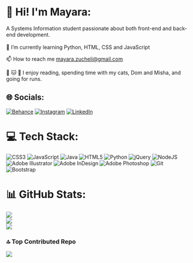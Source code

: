 # 💫 Hi! I'm Mayara:
A Systems Information student passionate about both front-end and back-end development.<br>
<br>🌱 I’m currently learning Python, HTML, CSS and JavaScript<br>

📫 How to reach me mayara.zucheli@gmail.com<br>

📖 🐱 🏃 I enjoy reading, spending time with my cats, Dom and Misha, and going for runs.


## 🌐 Socials:
[![Behance](https://img.shields.io/badge/Behance-1769ff?logo=behance&logoColor=white)](https://behance.net/mazucheli) [![Instagram](https://img.shields.io/badge/Instagram-%23E4405F.svg?logo=Instagram&logoColor=white)](https://instagram.com/mayara.zucheli) [![LinkedIn](https://img.shields.io/badge/LinkedIn-%230077B5.svg?logo=linkedin&logoColor=white)](https://linkedin.com/in/mayarazucheli) 

# 💻 Tech Stack:
![CSS3](https://img.shields.io/badge/css3-%231572B6.svg?style=for-the-badge&logo=css3&logoColor=white) ![JavaScript](https://img.shields.io/badge/javascript-%23323330.svg?style=for-the-badge&logo=javascript&logoColor=%23F7DF1E) ![Java](https://img.shields.io/badge/java-%23ED8B00.svg?style=for-the-badge&logo=openjdk&logoColor=white) ![HTML5](https://img.shields.io/badge/html5-%23E34F26.svg?style=for-the-badge&logo=html5&logoColor=white) ![Python](https://img.shields.io/badge/python-3670A0?style=for-the-badge&logo=python&logoColor=ffdd54) ![jQuery](https://img.shields.io/badge/jquery-%230769AD.svg?style=for-the-badge&logo=jquery&logoColor=white) ![NodeJS](https://img.shields.io/badge/node.js-6DA55F?style=for-the-badge&logo=node.js&logoColor=white) ![Adobe Illustrator](https://img.shields.io/badge/adobe%20illustrator-%23FF9A00.svg?style=for-the-badge&logo=adobe%20illustrator&logoColor=white) ![Adobe InDesign](https://img.shields.io/badge/Adobe%20InDesign-49021F?style=for-the-badge&logo=adobeindesign&logoColor=FF3366) ![Adobe Photoshop](https://img.shields.io/badge/adobe%20photoshop-%2331A8FF.svg?style=for-the-badge&logo=adobe%20photoshop&logoColor=white) ![Git](https://img.shields.io/badge/git-%23F05033.svg?style=for-the-badge&logo=git&logoColor=white) ![Bootstrap](https://img.shields.io/badge/bootstrap-%238511FA.svg?style=for-the-badge&logo=bootstrap&logoColor=white)
# 📊 GitHub Stats:
![](https://github-readme-stats.vercel.app/api?username=MayaraZucheli&theme=gruvbox_light&hide_border=false&include_all_commits=false&count_private=false)<br/>
![](https://github-readme-streak-stats.herokuapp.com/?user=MayaraZucheli&theme=gruvbox_light&hide_border=false)<br/>
![](https://github-readme-stats.vercel.app/api/top-langs/?username=MayaraZucheli&theme=gruvbox_light&hide_border=false&include_all_commits=false&count_private=false&layout=compact)

### 🔝 Top Contributed Repo
![](https://github-contributor-stats.vercel.app/api?username=MayaraZucheli&limit=5&theme=gruvbox_light&combine_all_yearly_contributions=true)

<!-- Proudly created with GPRM ( https://gprm.itsvg.in ) -->
